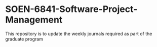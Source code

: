 # SOEN-6841-Software-Project-Management
This repository is to update the weekly journals required as part of the graduate program
